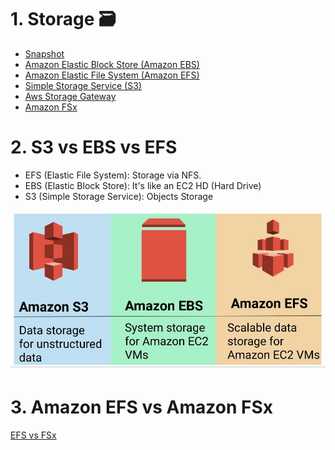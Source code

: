 # 1. Storage 🗃️

- [Snapshot](../services/storage-snapshot.md)
- [Amazon Elastic Block Store (Amazon EBS)](../services/amazon-ebs.md)
- [Amazon Elastic File System (Amazon EFS)](../services/amazon-efs.md)
- [Simple Storage Service (S3)](../services/amazon-s3.md)
- [Aws Storage Gateway](../services/aws-storage-gateway.md)
- [Amazon FSx](../services/amazon-fsx.md)

# 2. S3 vs EBS vs EFS

- EFS (Elastic File System): Storage via NFS.
- EBS (Elastic Block Store): It's like an EC2 HD (Hard Drive)
- S3 (Simple Storage Service): Objects Storage

![S3 vs EBS vs EFS](../imgs/s3-ebs-efs-comparison.jpg)

# 3. Amazon EFS vs Amazon FSx

[EFS vs FSx](../services/amazon-fsx.md)
